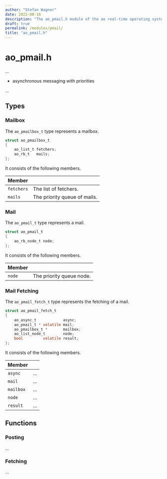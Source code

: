 ```yaml
---
author: "Stefan Wagner"
date: 2022-08-16
description: "The ao_pmail.h module of the ao real-time operating system."
draft: true
permalink: /modules/pmail/
title: "ao_pmail.h"
---
```


# ao_pmail.h

...

- asynchronous messaging with priorities

...

## Types

### Mailbox

The `ao_pmailbox_t` type represents a mailbox.

```c
struct ao_pmailbox_t
{
    ao_list_t fetchers;
    ao_rb_t   mails;
};
```

It consists of the following members.

| Member | |
|--------|-|
| `fetchers` | The list of fetchers. |
| `mails` | The priority queue of mails. |

### Mail

The `ao_pmail_t` type represents a mail.

```c
struct ao_pmail_t
{
    ao_rb_node_t node;
};
```

It consists of the following members.

| Member | |
|--------|-|
| `node` | The priority queue node. |

### Mail Fetching

The `ao_pmail_fetch_t` type represents the fetching of a mail.

```c
struct ao_pmail_fetch_t
{
    ao_async_t            async;
    ao_pmail_t * volatile mail;
    ao_pmailbox_t *       mailbox;
    ao_list_node_t        node;
    bool         volatile result;
};
```

It consists of the following members.

| Member | |
|--------|-|
| `async` | ... |
| `mail` | ... |
| `mailbox` | ... |
| `node` | ... |
| `result` | ... |

## Functions

### Posting

...

### Fetching

...

